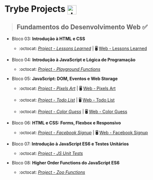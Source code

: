 # Trybe Projects <img align="center" alt="Js" height="30" width="30" src="https://scontent.fcgh24-1.fna.fbcdn.net/v/t1.6435-9/129351852_2818690001753270_85015407846271114_n.jpg?_nc_cat=104&ccb=1-5&_nc_sid=09cbfe&_nc_ohc=tfLU1xaTn3sAX-Ruhdi&_nc_ht=scontent.fcgh24-1.fna&oh=00_AT_ONAacPaQaVgYEDwZ6uN-6BJVveyEybKBI6q9NMKXB2Q&oe=6253555C">



>## Fundamentos do Desenvolvimento Web :white_check_mark:

- Bloco 03: **Introdução à HTML e CSS**
    - :octocat: *[Project - Lessons Learned](/I-Fundamentos-Desenvolvimento-Web/sd-09-project-lessons-learned/)* | :desktop_computer: [Web - Lessons Learned](https://cleber-teixeira.github.io/projetos/lessons-learned/)


- Bloco 04: **Introdução à JavaScript e Lógica de Programação**
    - :octocat: *[Project - Playground Functions](/I-Fundamentos-Desenvolvimento-Web/sd-09-project-playground-functions)*


- Bloco 05: **JavaScript: DOM, Eventos e Web Storage**
    - :octocat: *[Project - Pixels Art](/I-Fundamentos-Desenvolvimento-Web/sd-09-project-pixels-art)* | :desktop_computer: [Web - Pixels Art](https://cleber-teixeira.github.io/projetos/pixels-art/)

    - :octocat: *[Project - Todo List](/I-Fundamentos-Desenvolvimento-Web/sd-09-project-todo-list/)* | :desktop_computer: [Web - Todo List](https://cleber-teixeira.github.io/projetos/todo-list/)

    - :octocat: *[Project - Color Guess](https://github.com/cleber-teixeira/sd-09-project-color-guess)* | :desktop_computer: [Web - Color Guess](https://cleber-teixeira.github.io/projetos/color-guess/)

- Bloco 06: **HTML e CSS: Forms, Flexbox e Responsivo**
  - :octocat: *[Project - Facebook Signup](https://github.com/cleber-teixeira/sd-09-project-facebook-signup)* | :desktop_computer: [Web - Facebook Signup](https://cleber-teixeira.github.io/projetos/facebook-signup/)
- Bloco 07: **Introdução à JavaScript ES6 e Testes Unitários**
  - :octocat: *[Project - JS Unit Tests](https://github.com/cleber-teixeira/sd-09-project-js-unit-tests)*

- Bloco 08: **Higher Order Functions do JavaScript ES6**
  - :octocat: *[Project - Zoo Functions](https://github.com/cleber-teixeira/sd-09-project-zoo-functions)*
